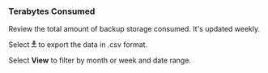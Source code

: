 ### Terabytes Consumed

Review the total amount of backup storage consumed. It's updated weekly.

Select 
![cov-icn-export.png](cov-icn-export.png) to export the data in .csv format.

Select **View** to filter by month or week and date range.